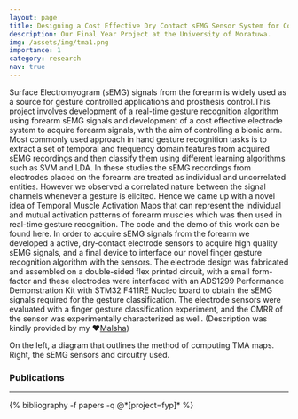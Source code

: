 ```yaml
---
layout: page
title: Designing a Cost Effective Dry Contact sEMG Sensor System for Controlling a Bionic Hand
description: Our Final Year Project at the University of Moratuwa.
img: /assets/img/tma1.png
importance: 1
category: research
nav: true
---
```


Surface Electromyogram (sEMG) signals from the forearm is widely used as a source for gesture controlled applications and prosthesis control.This project involves development of a real-time gesture recognition algorithm using forearm sEMG signals and development of a cost effective electrode system to acquire forearm signals, with the aim of controlling a bionic arm. Most commonly used approach in hand gesture recognition tasks is to extract a set of temporal and frequency domain features from acquired sEMG recordings and then classify them using different learning algorithms such as SVM and LDA. In these studies the sEMG recordings from electrodes placed on the forearm are treated as individual and uncorrelated entities. However we observed a correlated nature between the signal channels whenever a gesture is elicited. Hence we came up with a novel idea of Temporal Muscle Activation Maps that can represent the individual and mutual activation patterns of forearm muscles which was then used in real-time gesture recognition. The code and the demo of this work can be found here. In order to acquire sEMG signals from the forearm we developed a active, dry-contact electrode sensors to acquire high quality sEMG signals, and a final device to interface our novel finger gesture recognition algorithm with the sensors. The electrode design was fabricated and assembled on a double-sided flex printed circuit, with a small form-factor and these electrodes were interfaced with an ADS1299 Performance Demonstration Kit with STM32 F411RE Nucleo board to obtain the sEMG signals required for the gesture classification. The electrode sensors were evaluated with a finger gesture classification experiment, and the CMRR of the sensor was experimentally characterized as well. (Description was kindly provided by my ❤️[Malsha](https://malshav.github.io/))

<div class="row">
    <div class="col-sm mt-3 mt-md-0">
        <img class="img-fluid rounded z-depth-1" src="{{ '/assets/img/tma1.png' | relative_url }}" alt="" title="example image"/>
    </div>
    <div class="col-sm mt-3 mt-md-0">
        <img class="img-fluid rounded z-depth-1" src="{{ '/assets/img/tma2.png' | relative_url }}" alt="" title="example image"/>
    </div>
</div>
<div class="caption">
    On the left, a diagram that outlines the method of computing TMA maps. Right, the sEMG sensors and circuitry used. 
</div>

### Publications
-----------------

<div class="publications">
  {% bibliography -f papers -q @*[project=fyp]* %}
</div>
